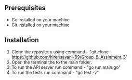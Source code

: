 ## Prerequisites

- Go installed on your machine
- Git installed on your machine

## Installation 

1. Clone the repository using command - "git clone https://github.com/hirensavani-99/Group_B_Assinment_3"
2. Open the terminal the to the main folder.
3. To run the API server run command - "go run main.go"
4. To run the tests run command - "go test -v"



